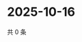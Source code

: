 # 2025-10-16

共 0 条

<!-- BEGIN ZHIHUVIDEO -->
<!-- 最后更新时间 Thu Oct 16 2025 00:12:12 GMT+0800 (China Standard Time) -->

<!-- END ZHIHUVIDEO -->
